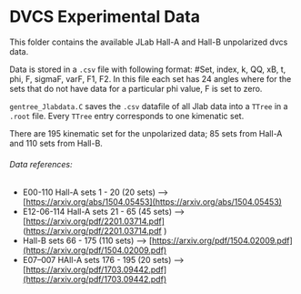 # DVCS Experimental Data

This folder contains the available JLab Hall-A and Hall-B unpolarized dvcs data.

Data is stored in a `.csv` file with following format: #Set, index, k, QQ, xB, t, phi, F, sigmaF, varF, F1, F2. In this file each set has 24 angles where for the sets that do not have data for a particular phi value, F is set to zero.

`gentree_Jlabdata.C` saves the `.csv` datafile of all Jlab data into a `TTree` in a `.root` file. Every `TTree` entry corresponds to one kimenatic set.

There are 195 kinematic set for the unpolarized data; 85 sets from Hall-A and 110 sets from Hall-B.

###### Data references:
* E00-110 Hall-A sets 1 - 20 (20 sets)	--> [https://arxiv.org/abs/1504.05453](https://arxiv.org/abs/1504.05453)
* E12-06-114 Hall-A sets 21 - 65 (45 sets) --> [https://arxiv.org/pdf/2201.03714.pdf] (https://arxiv.org/pdf/2201.03714.pdf )
* Hall-B sets 66 - 175 (110 sets) --> [https://arxiv.org/pdf/1504.02009.pdf](https://arxiv.org/pdf/1504.02009.pdf)
* E07–007 HAll-A sets 176 - 195 (20 sets) --> [https://arxiv.org/pdf/1703.09442.pdf](https://arxiv.org/pdf/1703.09442.pdf)
